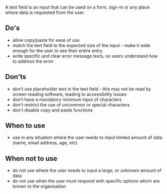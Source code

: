 A text field is an input that can be used on a form, sign-in or any place where data is requested from the user.

## Do's

- allow copy/paste for ease of use
- match the text field to the expected size of the input - make it wide enough for the user to see their entire entry
- write specific and clear error message texts, so users understand how to address the error

## Don'ts

- don't use placeholder text in the text field - this may not be read by screen reading software, leading to accessibility issues
- don't have a mandatory minimum input of characters
- don't restrict the use of uncommon or special characters
- don't disable copy and paste functions

## When to use

- use in any situation where the user needs to input limited amount of data (name, email address, age, etc)

## When not to use

- do not use where the user needs to input a large, or unknown amount of data
- do not use when the user must respond with specific options which are known to the organisation
